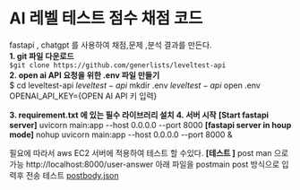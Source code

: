 # AI 레벨 테스트 점수 채점 코드
fastapi ,  chatgpt 를 사용하여 채점,문제 ,분석 결과를 만든다.<br>
 **1. git 파일 다운로드** <br>
  `$git clone https://github.com/generlists/leveltest-api` <br>
 **2.  open ai API 요청을 위한 .env 파일 만들기** <br>
    $ cd  leveltest-api 
    $leveltest-api$ mkdir .env
    $leveltest-api$ open .env
OPENAI_API_KEY={OPEN AI API 키 입력}

**3. requirement.txt 에 있는 필수 라이브러리 설치**
**4. 서버 시작**
**[Start fastapi server]**
uvicorn main:app --host 0.0.0.0 --port 8000
**[fastapi server in houp mode]**
nohup uvicorn main:app --host 0.0.0.0 --port 8000 &

필요에 따라서 aws  EC2 서버에 적용하여 테스트 할 수있다.
**[테스트 ]**
post man 으로 가능
http://localhost:8000/user-answer
아래 파일을 postmain post 방식으로 입력후 전송 테스트
[postbody.json](https://github.com/user-attachments/files/18963617/postbody.json)
